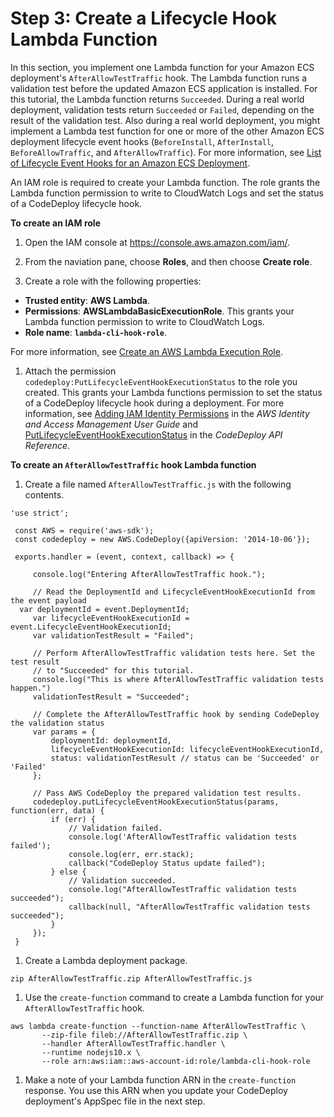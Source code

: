 # Step 3: Create a Lifecycle Hook Lambda Function<a name="tutorial-ecs-with-hooks-create-hooks"></a>

In this section, you implement one Lambda function for your Amazon ECS deployment's `AfterAllowTestTraffic` hook\. The Lambda function runs a validation test before the updated Amazon ECS application is installed\. For this tutorial, the Lambda function returns `Succeeded`\. During a real world deployment, validation tests return `Succeeded` or `Failed`, depending on the result of the validation test\. Also during a real world deployment, you might implement a Lambda test function for one or more of the other Amazon ECS deployment lifecycle event hooks \(`BeforeInstall`, `AfterInstall`, `BeforeAllowTraffic`, and `AfterAllowTraffic`\)\. For more information, see [List of Lifecycle Event Hooks for an Amazon ECS Deployment](reference-appspec-file-structure-hooks.md#reference-appspec-file-structure-hooks-list-ecs)\.

 An IAM role is required to create your Lambda function\. The role grants the Lambda function permission to write to CloudWatch Logs and set the status of a CodeDeploy lifecycle hook\. 

**To create an IAM role**

1. Open the IAM console at [https://console\.aws\.amazon\.com/iam/](https://console.aws.amazon.com/iam/)\.

1. From the naviation pane, choose **Roles**, and then choose **Create role**\.

1.  Create a role with the following properties: 
   +  **Trusted entity**: **AWS Lambda**\. 
   +  **Permissions**: **AWSLambdaBasicExecutionRole**\. This grants your Lambda function permission to write to CloudWatch Logs\. 
   +  **Role name**: **`lambda-cli-hook-role`**\. 

   For more information, see [ Create an AWS Lambda Execution Role](https://docs.aws.amazon.com/lambda/latest/dg/with-userapp.html#with-userapp-walkthrough-custom-events-create-iam-role)\. 

1.  Attach the permission `codedeploy:PutLifecycleEventHookExecutionStatus` to the role you created\. This grants your Lambda functions permission to set the status of a CodeDeploy lifecycle hook during a deployment\. For more information, see [Adding IAM Identity Permissions](https://docs.aws.amazon.com/IAM/latest/UserGuide/access_policies_manage-attach-detach.html#add-policies-console) in the *AWS Identity and Access Management User Guide* and [PutLifecycleEventHookExecutionStatus](https://docs.aws.amazon.com/codedeploy/latest/APIReference/API_PutLifecycleEventHookExecutionStatus.html) in the *CodeDeploy API Reference*\. 

**To create an `AfterAllowTestTraffic` hook Lambda function**

1.  Create a file named `AfterAllowTestTraffic.js` with the following contents\. 

   ```
   'use strict';
    
    const AWS = require('aws-sdk');
    const codedeploy = new AWS.CodeDeploy({apiVersion: '2014-10-06'});
    
    exports.handler = (event, context, callback) => {
    
    	console.log("Entering AfterAllowTestTraffic hook.");
    	
    	// Read the DeploymentId and LifecycleEventHookExecutionId from the event payload
     var deploymentId = event.DeploymentId;
    	var lifecycleEventHookExecutionId = event.LifecycleEventHookExecutionId;
    	var validationTestResult = "Failed";
    	
    	// Perform AfterAllowTestTraffic validation tests here. Set the test result 
    	// to "Succeeded" for this tutorial.
    	console.log("This is where AfterAllowTestTraffic validation tests happen.")
    	validationTestResult = "Succeeded";
    	
    	// Complete the AfterAllowTestTraffic hook by sending CodeDeploy the validation status
    	var params = {
    		deploymentId: deploymentId,
    		lifecycleEventHookExecutionId: lifecycleEventHookExecutionId,
    		status: validationTestResult // status can be 'Succeeded' or 'Failed'
    	};
    	
    	// Pass AWS CodeDeploy the prepared validation test results.
    	codedeploy.putLifecycleEventHookExecutionStatus(params, function(err, data) {
    		if (err) {
    			// Validation failed.
    			console.log('AfterAllowTestTraffic validation tests failed');
    			console.log(err, err.stack);
    			callback("CodeDeploy Status update failed");
    		} else {
    			// Validation succeeded.
    			console.log("AfterAllowTestTraffic validation tests succeeded");
    			callback(null, "AfterAllowTestTraffic validation tests succeeded");
    		}
    	});
    }
   ```

1.  Create a Lambda deployment package\. 

   ```
   zip AfterAllowTestTraffic.zip AfterAllowTestTraffic.js 
   ```

1.  Use the `create-function` command to create a Lambda function for your `AfterAllowTestTraffic` hook\. 

   ```
   aws lambda create-function --function-name AfterAllowTestTraffic \
          --zip-file fileb://AfterAllowTestTraffic.zip \
          --handler AfterAllowTestTraffic.handler \
          --runtime nodejs10.x \
          --role arn:aws:iam::aws-account-id:role/lambda-cli-hook-role
   ```

1.  Make a note of your Lambda function ARN in the `create-function` response\. You use this ARN when you update your CodeDeploy deployment's AppSpec file in the next step\. 